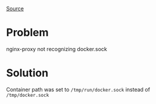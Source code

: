 [Source](https://discord.com/channels/460871933748183040/581537102244610058/1277531897332760610)

# Problem
nginx-proxy not recognizing docker.sock

# Solution
Container path was set to `/tmp/run/docker.sock` instead of `/tmp/docker.sock`